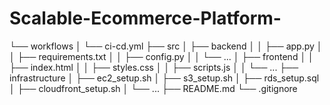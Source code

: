 # Scalable-Ecommerce-Platform-
└── workflows
│       └── ci-cd.yml
├── src
│   ├── backend
│   │   ├── app.py
│   │   ├── requirements.txt
│   │   ├── config.py
│   │   └── ...
│   ├── frontend
│   │   ├── index.html
│   │   ├── styles.css
│   │   ├── scripts.js
│   │   └── ...
├── infrastructure
│   ├── ec2_setup.sh
│   ├── s3_setup.sh
│   ├── rds_setup.sql
│   ├── cloudfront_setup.sh
│   └── ...
├── README.md
└── .gitignore

